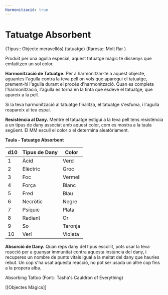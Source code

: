 ```yaml
---
Harmonització: true
---
```

# Tatuatge Absorbent

(Tipus:: Objecte meravellós) (tatuatge) (Raresa:: Molt Rar )

Produït per una agulla especial, aquest tatuatge màgic té dissenys que emfatitzen un sol color.

**Harmonització de Tatuatge.** Per a harmonitzar-te a aquest objecte, aguantes l'agulla contra la teva pell on vols que aparegui el tatuatge, prement-hi l'agulla durant el procés d'harmonització. Quan es completa l'harmonització, l'agulla es torna en la tinta que esdevé el tatuatge, que apareix a la pell.

Si la teva harmonització al tatuatge finalitza, el tatuatge s'esfuma, i l'agulla reapareix al teu espai.

**Resistència al Dany.** Mentre el tatuatge estigui a la teva pell tens resistència a un tipus de dany associat amb aquest color, com es mostra a la taula següent. El MM escull el color o el determina aleatòriament.

**Taula - Tatuatge Absorbent**

| d10 | Tipus de Dany | Color   |
| --- | ------------- | ------- |
| 1   | Àcid          | Verd    |
| 2   | Elèctric      | Groc    |
| 3   | Foc           | Vermell |
| 4   | Força         | Blanc   |
| 5   | Fred          | Blau    |
| 6   | Necròtic      | Negre   |
| 7   | Psíquic       | Plata   |
| 8   | Radiant       | Or      |
| 9   | So            | Taronja |
| 10  | Verí          | Violeta |
**Absorció de Dany.** Quan reps dany del tipus escollit, pots usar la teva reacció per a guanyar immunitat contra aquesta instància del dany, i recuperes un nombre de punts vitals igual a la meitat del dany que hauries rebut. Un cop s'ha usat aquesta reacció, no pot ser usada un altre cop fins a la propera alba.

Absorbing Tattoo  (Font:: Tasha's Cauldron of Everything)

[[Objectes Màgics]]
